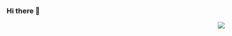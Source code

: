 ### Hi there 👋

<img align="right" src="https://github-readme-stats.vercel.app/api?username=kaiodcosta&show_icons=true">


